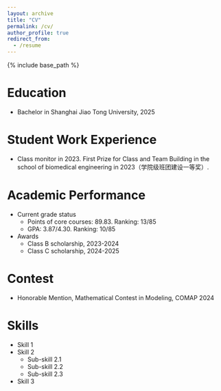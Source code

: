 ```yaml
---
layout: archive
title: "CV"
permalink: /cv/
author_profile: true
redirect_from:
  - /resume
---
```


{% include base_path %}

Education
======
* Bachelor in Shanghai Jiao Tong University, 2025

Student Work Experience
=====
* Class monitor in 2023. First Prize for Class and Team Building in the school of biomedical engineering in 2023（学院级班团建设一等奖）.

Academic Performance
======
* Current grade status
  * Points of core courses: 89.83. Ranking: 13/85
  * GPA: 3.87/4.30. Ranking: 10/85
* Awards
  * Class B scholarship, 2023-2024
  * Class C scholarship, 2024-2025

Contest
=====
* Honorable Mention, Mathematical Contest in Modeling, COMAP 2024
  
Skills
======
* Skill 1
* Skill 2
  * Sub-skill 2.1
  * Sub-skill 2.2
  * Sub-skill 2.3
* Skill 3


